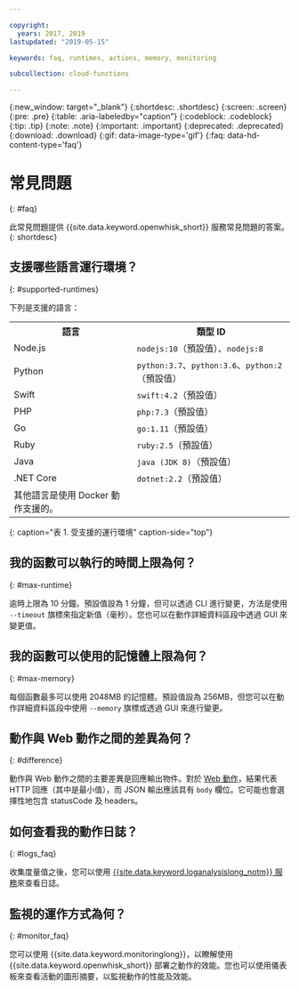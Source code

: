 ```yaml
---

copyright:
  years: 2017, 2019
lastupdated: "2019-05-15"

keywords: faq, runtimes, actions, memory, monitoring

subcollection: cloud-functions

---
```


{:new_window: target="_blank"}
{:shortdesc: .shortdesc}
{:screen: .screen}
{:pre: .pre}
{:table: .aria-labeledby="caption"}
{:codeblock: .codeblock}
{:tip: .tip}
{:note: .note}
{:important: .important}
{:deprecated: .deprecated}
{:download: .download}
{:gif: data-image-type='gif'}
{:faq: data-hd-content-type='faq'}


# 常見問題
{: #faq}

此常見問題提供 {{site.data.keyword.openwhisk_short}} 服務常見問題的答案。
{: shortdesc}


## 支援哪些語言運行環境？
{: #supported-runtimes}

下列是支援的語言：

<table>
  <tr>
    <th>語言</th>
    <th>類型 ID</th>
  </tr>
  <tr>
    <td> Node.js </td>
    <td> <code>nodejs:10</code>（預設值）、<code>nodejs:8</code></td>
  </tr>
  <tr>
    <td>Python</td>
    <td><code>python:3.7</code>、<code>python:3.6</code>、<code>python:2</code>（預設值）</td>
  </tr>
  <tr>
    <td>Swift</td>
    <td><code>swift:4.2</code>（預設值）</td>
  </tr>
  <tr>
    <td>PHP</td>
    <td><code>php:7.3</code>（預設值）</td>
  </tr>
  <tr>
    <td>Go</td>
    <td><code>go:1.11</code>（預設值）</td>
  </tr>
  <tr>
    <td>Ruby</td>
    <td><code>ruby:2.5</code>（預設值）</td>
  </tr>
  <tr>
    <td>Java</td>
    <td><code>java (JDK 8)</code>（預設值）</td>
  </tr>
  <tr>
    <td>.NET Core</td>
    <td><code>dotnet:2.2</code>（預設值）</td>
  </tr>
  <tr>
    <td>其他語言是使用 Docker 動作支援的。</td>
  </tr>
</table>
{: caption="表 1. 受支援的運行環境" caption-side="top"}


## 我的函數可以執行的時間上限為何？
{: #max-runtime}

逾時上限為 10 分鐘。預設值設為 1 分鐘，但可以透過 CLI 進行變更，方法是使用 `--timeout` 旗標來指定新值（毫秒）。您也可以在動作詳細資料區段中透過 GUI 來變更值。


## 我的函數可以使用的記憶體上限為何？
{: #max-memory}

每個函數最多可以使用 2048MB 的記憶體。預設值設為 256MB，但您可以在動作詳細資料區段中使用 `--memory` 旗標或透過 GUI 來進行變更。



## 動作與 Web 動作之間的差異為何？
{: #difference}

動作與 Web 動作之間的主要差異是回應輸出物件。對於 [Web 動作](/docs/openwhisk?topic=cloud-functions-actions_web)，結果代表 HTTP 回應（其中是最小值），而 JSON 輸出應該具有 `body` 欄位。它可能也會選擇性地包含 statusCode 及 headers。

## 如何查看我的動作日誌？
{: #logs_faq}

收集度量值之後，您可以使用 [{{site.data.keyword.loganalysislong_notm}} 服務](/docs/openwhisk?topic=cloud-functions-logs)來查看日誌。


## 監視的運作方式為何？
{: #monitor_faq}

您可以使用 {{site.data.keyword.monitoringlong}}，以瞭解使用 {{site.data.keyword.openwhisk_short}} 部署之動作的效能。您也可以使用儀表板來查看活動的圖形摘要，以監視動作的性能及效能。




